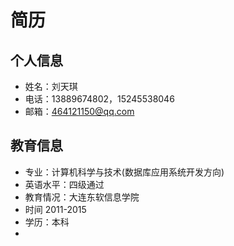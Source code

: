 # 简历

## 个人信息

* 姓名：刘天琪
* 电话：13889674802，15245538046
* 邮箱：464121150@qq.com 

## 教育信息

* 专业：计算机科学与技术(数据库应用系统开发方向) 
* 英语水平：四级通过
* 教育情况：大连东软信息学院
* 时间 2011-2015
* 学历：本科
* 

